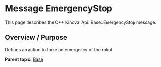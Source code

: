 # Message EmergencyStop

This page describes the C++ Kinova::Api::Base::EmergencyStop message.

## Overview / Purpose

Defines an action to force an emergency of the robot

**Parent topic:** [Base](../references/summary_Base.md)


